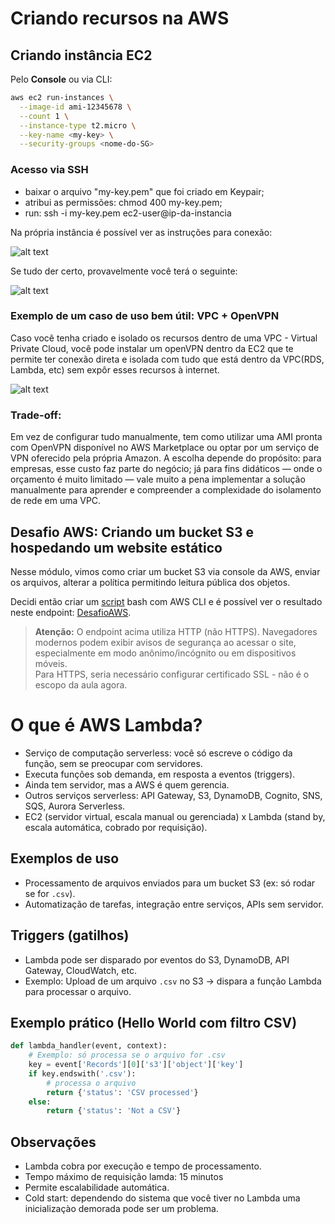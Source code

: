 # Criando recursos na AWS

## Criando instância EC2

Pelo **Console**  ou via CLI:  

```bash
aws ec2 run-instances \
  --image-id ami-12345678 \
  --count 1 \
  --instance-type t2.micro \
  --key-name <my-key> \
  --security-groups <nome-do-SG>
````

### Acesso via SSH

- baixar o arquivo "my-key.pem" que foi criado em Keypair;
- atribui as permissões: chmod 400 my-key.pem;
- run: ssh -i my-key.pem ec2-user@ip-da-instancia


Na própria instância é possível ver as instruções para conexão:


![alt text](./images/connectViaSSH.png)

Se tudo der certo, provavelmente você terá o seguinte:

![alt text](<./images/ssh-ec2.png>)




### Exemplo de um caso de uso bem útil: VPC + OpenVPN

Caso você tenha criado e isolado os recursos dentro de uma VPC - Virtual Private Cloud, você pode instalar um openVPN dentro da EC2 que te permite ter conexão direta e isolada com tudo  que está dentro da VPC(RDS, Lambda, etc) sem expôr esses recursos à internet. 


![alt text](./images/diagramEC2OpenVpn.png)

### Trade-off:

Em vez de configurar tudo manualmente, tem como utilizar uma AMI pronta com OpenVPN disponível no AWS Marketplace ou optar por um serviço de VPN oferecido pela própria Amazon. A escolha depende do propósito: para empresas, esse custo faz parte do negócio; já para fins didáticos — onde o orçamento é muito limitado — vale muito a pena implementar a solução manualmente para aprender e compreender a complexidade do isolamento de rede em uma VPC.

## Desafio AWS: Criando um bucket S3 e hospedando um website estático

Nesse módulo, vimos como criar um bucket S3 via console da AWS, enviar os arquivos, alterar a política permitindo leitura pública dos objetos. 

Decidi então criar um [script](deploy_website_s3.sh) bash com AWS CLI e é possível ver o resultado neste endpoint: [DesafioAWS](http://dio-staticwebsite.s3-website-us-east-1.amazonaws.com/).

> **Atenção:** O endpoint acima utiliza HTTP (não HTTPS). Navegadores modernos podem exibir avisos de segurança ao acessar o site, especialmente em modo anônimo/incógnito ou em dispositivos móveis.  
> Para HTTPS, seria necessário configurar certificado SSL - não é o escopo da aula agora.

# O que é AWS Lambda?

- Serviço de computação serverless: você só escreve o código da função, sem se preocupar com servidores.
- Executa funções sob demanda, em resposta a eventos (triggers).
- Ainda tem servidor, mas a AWS é quem gerencia.
- Outros serviços serverless: API Gateway, S3, DynamoDB, Cognito, SNS, SQS, Aurora Serverless.
- EC2 (servidor virtual, escala manual ou gerenciada) x Lambda (stand by, escala automática, cobrado por requisição).

## Exemplos de uso

- Processamento de arquivos enviados para um bucket S3 (ex: só rodar se for `.csv`).
- Automatização de tarefas, integração entre serviços, APIs sem servidor.

## Triggers (gatilhos)

- Lambda pode ser disparado por eventos do S3, DynamoDB, API Gateway, CloudWatch, etc.
- Exemplo: Upload de um arquivo `.csv` no S3 → dispara a função Lambda para processar o arquivo.

## Exemplo prático (Hello World com filtro CSV)

```python
def lambda_handler(event, context):
    # Exemplo: só processa se o arquivo for .csv
    key = event['Records'][0]['s3']['object']['key']
    if key.endswith('.csv'):
        # processa o arquivo
        return {'status': 'CSV processed'}
    else:
        return {'status': 'Not a CSV'}
```

## Observações

- Lambda cobra por execução e tempo de processamento.
- Tempo máximo de requisição lamda: 15 minutos
- Permite escalabilidade automática.
- Cold start: dependendo do sistema que você tiver no Lambda uma inicializaçào demorada pode ser um problema.

